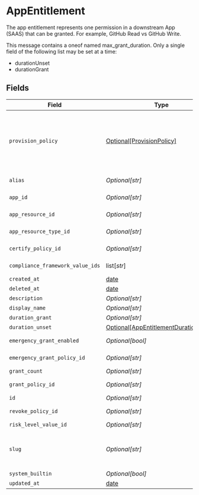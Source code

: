 # AppEntitlement

The app entitlement represents one permission in a downstream App (SAAS) that can be granted. For example, GitHub Read vs GitHub Write.

This message contains a oneof named max_grant_duration. Only a single field of the following list may be set at a time:
  - durationUnset
  - durationGrant



## Fields

| Field                                                                                                                                                                                                                                 | Type                                                                                                                                                                                                                                  | Required                                                                                                                                                                                                                              | Description                                                                                                                                                                                                                           |
| ------------------------------------------------------------------------------------------------------------------------------------------------------------------------------------------------------------------------------------- | ------------------------------------------------------------------------------------------------------------------------------------------------------------------------------------------------------------------------------------- | ------------------------------------------------------------------------------------------------------------------------------------------------------------------------------------------------------------------------------------- | ------------------------------------------------------------------------------------------------------------------------------------------------------------------------------------------------------------------------------------- |
| `provision_policy`                                                                                                                                                                                                                    | [Optional[ProvisionPolicy]](../../models/shared/provisionpolicy.md)                                                                                                                                                                   | :heavy_minus_sign:                                                                                                                                                                                                                    | ProvisionPolicy is a oneOf that indicates how a provision step should be processed.<br/><br/>This message contains a oneof named typ. Only a single field of the following list may be set at a time:<br/>  - connector<br/>  - manual<br/>  - delegated<br/> |
| `alias`                                                                                                                                                                                                                               | *Optional[str]*                                                                                                                                                                                                                       | :heavy_minus_sign:                                                                                                                                                                                                                    | The alias of the app entitlement used by Cone. Also exact-match queryable.                                                                                                                                                            |
| `app_id`                                                                                                                                                                                                                              | *Optional[str]*                                                                                                                                                                                                                       | :heavy_minus_sign:                                                                                                                                                                                                                    | The ID of the app that is associated with the app entitlement.                                                                                                                                                                        |
| `app_resource_id`                                                                                                                                                                                                                     | *Optional[str]*                                                                                                                                                                                                                       | :heavy_minus_sign:                                                                                                                                                                                                                    | The ID of the app resource that is associated with the app entitlement                                                                                                                                                                |
| `app_resource_type_id`                                                                                                                                                                                                                | *Optional[str]*                                                                                                                                                                                                                       | :heavy_minus_sign:                                                                                                                                                                                                                    | The ID of the app resource type that is associated with the app entitlement                                                                                                                                                           |
| `certify_policy_id`                                                                                                                                                                                                                   | *Optional[str]*                                                                                                                                                                                                                       | :heavy_minus_sign:                                                                                                                                                                                                                    | The ID of the policy that will be used for certify tickets related to the app entitlement.                                                                                                                                            |
| `compliance_framework_value_ids`                                                                                                                                                                                                      | list[*str*]                                                                                                                                                                                                                           | :heavy_minus_sign:                                                                                                                                                                                                                    | The IDs of different compliance frameworks associated with this app entitlement ex (SOX, HIPAA, PCI, etc.)                                                                                                                            |
| `created_at`                                                                                                                                                                                                                          | [date](https://docs.python.org/3/library/datetime.html#date-objects)                                                                                                                                                                  | :heavy_minus_sign:                                                                                                                                                                                                                    | N/A                                                                                                                                                                                                                                   |
| `deleted_at`                                                                                                                                                                                                                          | [date](https://docs.python.org/3/library/datetime.html#date-objects)                                                                                                                                                                  | :heavy_minus_sign:                                                                                                                                                                                                                    | N/A                                                                                                                                                                                                                                   |
| `description`                                                                                                                                                                                                                         | *Optional[str]*                                                                                                                                                                                                                       | :heavy_minus_sign:                                                                                                                                                                                                                    | The description of the app entitlement.                                                                                                                                                                                               |
| `display_name`                                                                                                                                                                                                                        | *Optional[str]*                                                                                                                                                                                                                       | :heavy_minus_sign:                                                                                                                                                                                                                    | The display name of the app entitlement.                                                                                                                                                                                              |
| `duration_grant`                                                                                                                                                                                                                      | *Optional[str]*                                                                                                                                                                                                                       | :heavy_minus_sign:                                                                                                                                                                                                                    | N/A                                                                                                                                                                                                                                   |
| `duration_unset`                                                                                                                                                                                                                      | [Optional[AppEntitlementDurationUnset]](../../models/shared/appentitlementdurationunset.md)                                                                                                                                           | :heavy_minus_sign:                                                                                                                                                                                                                    | N/A                                                                                                                                                                                                                                   |
| `emergency_grant_enabled`                                                                                                                                                                                                             | *Optional[bool]*                                                                                                                                                                                                                      | :heavy_minus_sign:                                                                                                                                                                                                                    | This enables tasks to be created in an emergency and use a selected emergency access policy.                                                                                                                                          |
| `emergency_grant_policy_id`                                                                                                                                                                                                           | *Optional[str]*                                                                                                                                                                                                                       | :heavy_minus_sign:                                                                                                                                                                                                                    | The ID of the policy that will be used for emergency access grant tasks.                                                                                                                                                              |
| `grant_count`                                                                                                                                                                                                                         | *Optional[str]*                                                                                                                                                                                                                       | :heavy_minus_sign:                                                                                                                                                                                                                    | The amount of grants open for this entitlement                                                                                                                                                                                        |
| `grant_policy_id`                                                                                                                                                                                                                     | *Optional[str]*                                                                                                                                                                                                                       | :heavy_minus_sign:                                                                                                                                                                                                                    | The ID of the policy that will be used for grant tickets related to the app entitlement.                                                                                                                                              |
| `id`                                                                                                                                                                                                                                  | *Optional[str]*                                                                                                                                                                                                                       | :heavy_minus_sign:                                                                                                                                                                                                                    | The unique ID for the App Entitlement.                                                                                                                                                                                                |
| `revoke_policy_id`                                                                                                                                                                                                                    | *Optional[str]*                                                                                                                                                                                                                       | :heavy_minus_sign:                                                                                                                                                                                                                    | The ID of the policy that will be used for revoke tickets related to the app entitlement                                                                                                                                              |
| `risk_level_value_id`                                                                                                                                                                                                                 | *Optional[str]*                                                                                                                                                                                                                       | :heavy_minus_sign:                                                                                                                                                                                                                    | The riskLevelValueId field.                                                                                                                                                                                                           |
| `slug`                                                                                                                                                                                                                                | *Optional[str]*                                                                                                                                                                                                                       | :heavy_minus_sign:                                                                                                                                                                                                                    | The slug is displayed as an oval next to the name in the frontend of C1, it tells you what permission the entitlement grants. See https://www.conductorone.com/docs/product/manage-access/entitlements/                               |
| `system_builtin`                                                                                                                                                                                                                      | *Optional[bool]*                                                                                                                                                                                                                      | :heavy_minus_sign:                                                                                                                                                                                                                    | This field indicates if this is a system builtin entitlement.                                                                                                                                                                         |
| `updated_at`                                                                                                                                                                                                                          | [date](https://docs.python.org/3/library/datetime.html#date-objects)                                                                                                                                                                  | :heavy_minus_sign:                                                                                                                                                                                                                    | N/A                                                                                                                                                                                                                                   |